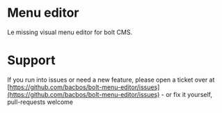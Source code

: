 Menu editor
===========

Le missing visual menu editor for bolt CMS.


Support
=======
If you run into issues or need a new feature, please open a ticket over at [https://github.com/bacbos/bolt-menu-editor/issues](https://github.com/bacbos/bolt-menu-editor/issues) - or fix it yourself, pull-requests welcome